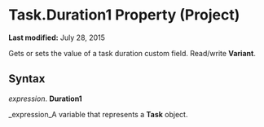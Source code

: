 
# Task.Duration1 Property (Project)

 **Last modified:** July 28, 2015

 Gets or sets the value of a task duration custom field. Read/write **Variant**.

## Syntax

 _expression_. **Duration1**

 _expression_A variable that represents a  **Task** object.

